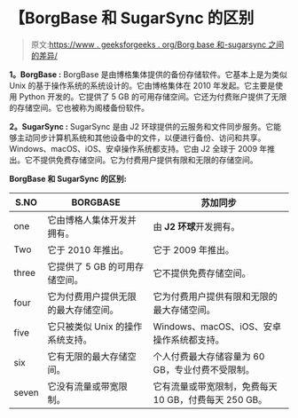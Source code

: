 # 【BorgBase 和 SugarSync 的区别

> 原文:[https://www . geeksforgeeks . org/Borg base 和-sugarsync 之间的差异/](https://www.geeksforgeeks.org/difference-between-borgbase-and-sugarsync/)

**1。BorgBase :**
BorgBase 是由博格集体提供的备份存储软件。它基本上是为类似 Unix 的基于操作系统的系统设计的。它由博格集体在 2010 年发起。它主要是使用 Python 开发的。它提供了 5 GB 的可用存储空间。它还为付费账户提供了无限的存储空间。它也被称为阁楼备份软件。

**2。SugarSync :**
SugarSync 是由 J2 环球提供的云服务和文件同步服务。它能够主动同步计算机系统和其他设备中的文件，以便进行备份、访问和共享。Windows、macOS、iOS、安卓操作系统都支持。它由 J2 全球于 2009 年推出。它不提供免费存储空间。它为付费用户提供有限和无限的存储空间。

**BorgBase 和 SugarSync 的区别:**

<center>

| S.NO | BORGBASE | 苏加同步 |
| --- | --- | --- |
| one | 它由博格人集体开发并拥有。 | 由 **J2 环球**开发拥有。 |
| Two | 它于 2010 年推出。 | 它于 2009 年推出。 |
| three | 它提供了 5 GB 的可用存储空间。 | 它不提供免费存储空间。 |
| four | 它为付费用户提供无限的最大存储空间。 | 它为付费用户提供有限和无限的最大存储空间。 |
| five | 它只被类似 Unix 的操作系统支持。 | Windows、macOS、iOS、安卓操作系统都支持。 |
| six | 它有无限的最大存储空间。 | 个人付费最大存储容量为 60 GB，专业付费不受限制。 |
| seven | 它没有流量或带宽限制。 | 它有流量或带宽限制，免费每天 10 GB，付费每天 250 GB。 |

</center>